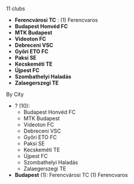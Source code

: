 11 clubs

- **Ferencvárosi TC** : (1) Ferencvaros
- **Budapest Honvéd FC**
- **MTK Budapest**
- **Videoton FC**
- **Debreceni VSC**
- **Győri ETO FC**
- **Paksi SE**
- **Kecskeméti TE**
- **Újpest FC**
- **Szombathelyi Haladás**
- **Zalaegerszegi TE**




By City

- ? (10): 
  - Budapest Honvéd FC 
  - MTK Budapest 
  - Videoton FC 
  - Debreceni VSC 
  - Győri ETO FC 
  - Paksi SE 
  - Kecskeméti TE 
  - Újpest FC 
  - Szombathelyi Haladás 
  - Zalaegerszegi TE 
- **Budapest** (1): Ferencvárosi TC  (1) Ferencvaros


